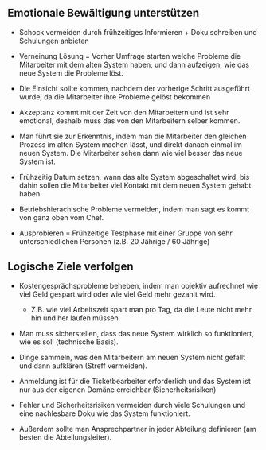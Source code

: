 
## Emotionale Bewältigung unterstützen

* Schock vermeiden durch frühzeitiges Informieren + Doku schreiben und Schulungen anbieten

* Verneinung Lösung = Vorher Umfrage starten welche Probleme die Mitarbeiter mit dem alten System haben, und dann aufzeigen, wie das neue System die Probleme löst.

* Die Einsicht sollte kommen, nachdem der vorherige Schritt ausgeführt wurde, da die Mitarbeiter ihre Probleme gelöst bekommen

* Akzeptanz kommt mit der Zeit von den Mitarbeitern und ist sehr emotional, deshalb muss das von den Mitarbeitern selber kommen.

* Man führt sie zur Erkenntnis, indem man die Mitarbeiter den gleichen Prozess im alten System machen lässt, und direkt danach einmal im neuen System. Die Mitarbeiter sehen dann wie viel besser das neue System ist.

* Frühzeitig Datum setzen, wann das alte System abgeschaltet wird, bis dahin sollen die Mitarbeiter viel Kontakt mit dem neuen System
gehabt haben.

* Betriebshierachische Probleme vermeiden, indem man sagt es kommt von ganz oben vom Chef.

* Ausprobieren = Frühzeitige Testphase mit einer Gruppe von sehr unterschiedlichen Personen (z.B. 20 Jährige / 60 Jährige)



## Logische Ziele verfolgen

* Kostengesprächsprobleme beheben, indem man objektiv aufrechnet wie viel Geld gespart wird oder wie viel Geld mehr gezahlt wird.
    * Z.B. wie viel Arbeitszeit spart man pro Tag, da die Leute nicht mehr hin und her laufen müssen.

* Man muss sicherstellen, dass das neue System wirklich so funktioniert, wie es soll (technische Basis).

* Dinge sammeln, was den Mitarbeitern am neuen System nicht gefällt und dann aufklären (Streff vermeiden).

* Anmeldung ist für die Ticketbearbeiter erforderlich und das System ist nur aus der eigenen Domäne erreichbar (Sicherheitsrisiken)

* Fehler und Sicherheitsrisiken vermeiden durch viele Schulungen und eine nachlesbare Doku wie das System funktioniert.

* Außerdem sollte man Ansprechpartner in jeder Abteilung definieren (am besten die Abteilungsleiter).
